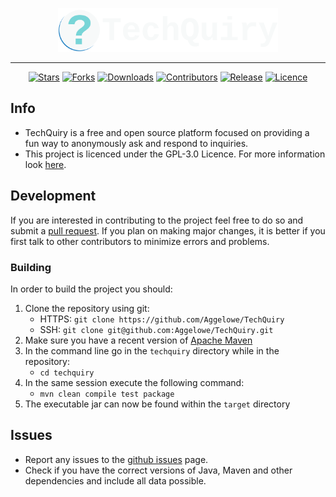 <p align="center">
    <img width="70%" src="logo.png" />
</p>

<hr>

<p align="center">
    <a href="https://github.com/Aggelowe/TechQuiry/stargazers/"><img alt="Stars" src="https://img.shields.io/github/stars/Aggelowe/TechQuiry?style=for-the-badge"></a>
    <a href="https://github.com/Aggelowe/TechQuiry/forks/"><img alt="Forks" src="https://img.shields.io/github/forks/Aggelowe/TechQuiry?style=for-the-badge"></a>
    <a href="https://github.com/Aggelowe/TechQuiry/"><img alt="Downloads" src="https://img.shields.io/github/downloads/Aggelowe/TechQuiry/total?style=for-the-badge"></a>
    <a href="https://github.com/Aggelowe/TechQuiry/graphs/contributors/"><img alt="Contributors" src="https://img.shields.io/github/contributors/Aggelowe/TechQuiry?style=for-the-badge"></a>
    <a href="https://github.com/Aggelowe/TechQuiry/releases/"><img alt="Release" src="https://img.shields.io/github/v/release/Aggelowe/TechQuiry?style=for-the-badge"></a>
    <a href="https://github.com/Aggelowe/TechQuiry/blob/master/LICENSE.md"><img alt="Licence" src="https://img.shields.io/github/license/Aggelowe/TechQuiry?style=for-the-badge"></a>
</p>

## Info
- TechQuiry is a free and open source platform focused on providing a fun way to anonymously ask and respond to inquiries.
- This project is licenced under the GPL-3.0 Licence. For more information look [here](LICENSE.md).

## Development
If you are interested in contributing to the project feel free to do so and submit a [pull request](../../pulls). If you plan on making major changes, it is better if you first talk to other contributors to minimize errors and problems.

### Building
In order to build the project you should:

1. Clone the repository using git:
    - HTTPS: `git clone https://github.com/Aggelowe/TechQuiry`
    - SSH: `git clone git@github.com:Aggelowe/TechQuiry.git`
2. Make sure you have a recent version of [Apache Maven](https://maven.apache.org/)
3. In the command line go in the `techquiry` directory while in the repository:
    - `cd techquiry`
4. In the same session execute the following command:
    - `mvn clean compile test package`
5. The executable jar can now be found within the `target` directory

## Issues
- Report any issues to the [github issues](../../issues) page.
- Check if you have the correct versions of Java, Maven and other dependencies and include all data possible.
